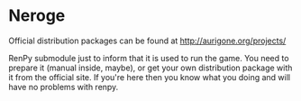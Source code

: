 Neroge
======

Official distribution packages can be found at http://aurigone.org/projects/

RenPy submodule just to inform that it is used to run the game. You need to prepare 
it (manual inside, maybe), or get your own distribution package with it from the
official site. If you're here then you know what you doing and will have no problems 
with renpy.
